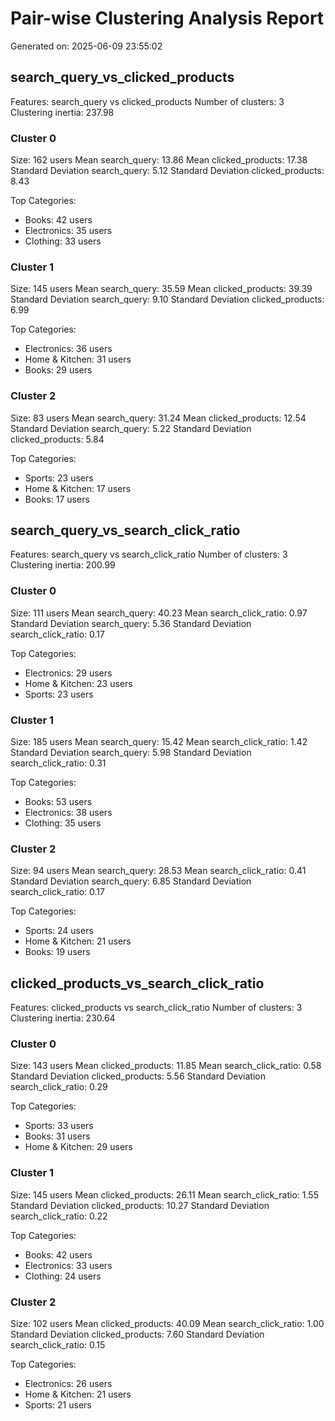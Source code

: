 # Pair-wise Clustering Analysis Report

Generated on: 2025-06-09 23:55:02

## search_query_vs_clicked_products
Features: search_query vs clicked_products
Number of clusters: 3
Clustering inertia: 237.98

### Cluster 0
Size: 162 users
Mean search_query: 13.86
Mean clicked_products: 17.38
Standard Deviation search_query: 5.12
Standard Deviation clicked_products: 8.43

Top Categories:
- Books: 42 users
- Electronics: 35 users
- Clothing: 33 users

### Cluster 1
Size: 145 users
Mean search_query: 35.59
Mean clicked_products: 39.39
Standard Deviation search_query: 9.10
Standard Deviation clicked_products: 6.99

Top Categories:
- Electronics: 36 users
- Home & Kitchen: 31 users
- Books: 29 users

### Cluster 2
Size: 83 users
Mean search_query: 31.24
Mean clicked_products: 12.54
Standard Deviation search_query: 5.22
Standard Deviation clicked_products: 5.84

Top Categories:
- Sports: 23 users
- Home & Kitchen: 17 users
- Books: 17 users

## search_query_vs_search_click_ratio
Features: search_query vs search_click_ratio
Number of clusters: 3
Clustering inertia: 200.99

### Cluster 0
Size: 111 users
Mean search_query: 40.23
Mean search_click_ratio: 0.97
Standard Deviation search_query: 5.36
Standard Deviation search_click_ratio: 0.17

Top Categories:
- Electronics: 29 users
- Home & Kitchen: 23 users
- Sports: 23 users

### Cluster 1
Size: 185 users
Mean search_query: 15.42
Mean search_click_ratio: 1.42
Standard Deviation search_query: 5.98
Standard Deviation search_click_ratio: 0.31

Top Categories:
- Books: 53 users
- Electronics: 38 users
- Clothing: 35 users

### Cluster 2
Size: 94 users
Mean search_query: 28.53
Mean search_click_ratio: 0.41
Standard Deviation search_query: 6.85
Standard Deviation search_click_ratio: 0.17

Top Categories:
- Sports: 24 users
- Home & Kitchen: 21 users
- Books: 19 users

## clicked_products_vs_search_click_ratio
Features: clicked_products vs search_click_ratio
Number of clusters: 3
Clustering inertia: 230.64

### Cluster 0
Size: 143 users
Mean clicked_products: 11.85
Mean search_click_ratio: 0.58
Standard Deviation clicked_products: 5.56
Standard Deviation search_click_ratio: 0.29

Top Categories:
- Sports: 33 users
- Books: 31 users
- Home & Kitchen: 29 users

### Cluster 1
Size: 145 users
Mean clicked_products: 26.11
Mean search_click_ratio: 1.55
Standard Deviation clicked_products: 10.27
Standard Deviation search_click_ratio: 0.22

Top Categories:
- Books: 42 users
- Electronics: 33 users
- Clothing: 24 users

### Cluster 2
Size: 102 users
Mean clicked_products: 40.09
Mean search_click_ratio: 1.00
Standard Deviation clicked_products: 7.60
Standard Deviation search_click_ratio: 0.15

Top Categories:
- Electronics: 26 users
- Home & Kitchen: 21 users
- Sports: 21 users